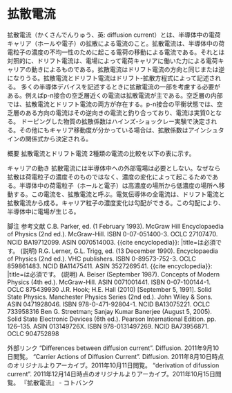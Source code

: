 # 拡散電流

拡散電流（かくさんでんりゅう、英: diffusion current）とは、半導体中の電荷キャリア（ホールや電子）の拡散による電流のこと。拡散電流は、半導体中の荷電粒子の濃度の不均一性のために起こる電荷の移動による電流である。それとは対照的に、ドリフト電流は、電場によって電荷キャリアに働いた力による電荷キャリアの動きによるものである。拡散電流はドリフト電流の方向と同じまたは逆になりうる。拡散電流とドリフト電流はドリフト-拡散方程式によって記述される。
多くの半導体デバイスを記述するときに拡散電流の一部を考慮する必要がある。例えばp-n接合の空乏層近くの電流は拡散電流が主である。空乏層の内部では、拡散電流とドリフト電流の両方が存在する。p-n接合の平衡状態では、空乏層のある方向の電流はその逆向きの電流と釣り合っており、電流は実質0となる。
ドーピングした物質の拡散係数はハインズ-ショックレー実験で決定される。その他にもキャリア移動度が分かっている場合は、拡散係数はアインシュタインの関係式から決定される。

概要
拡散電流とドリフト電流
2種類の電流の比較を以下の表に示す。

キャリアの動き
拡散電流には半導体中への外部電場は必要としない。なぜなら拡散は荷電粒子の濃度そのものではなく、濃度の変化によって起こるためである。半導体中の荷電粒子（ホールと電子）は高濃度の場所から低濃度の場所へ移動する。この電流を、拡散電流と呼ぶ。電気伝導体の全電流は、ドリフト電流と拡散電流から成る。キャリア粒子の濃度変化は勾配ができる。この勾配により、半導体中に電場が生じる。

脚注
参考文献
C.B. Parker, ed. (1 February 1993). McGraw Hill Encyclopaedia of Physics (2nd ed.). McGraw-Hill. ISBN 0-07-051400-3. OCLC 27107470. NCID BA19712099. ASIN 0070514003. {{cite encyclopedia}}: |title=は必須です。 (説明)
R.G. Lerner, G.L. Trigg, ed. (13 December 1990). Encyclopaedia of Physics (2nd ed.). VHC publishers. ISBN 0-89573-752-3. OCLC 859861483. NCID BA11475411. ASIN 3527269541. {{cite encyclopedia}}: |title=は必須です。 (説明)
A. Beiser (September 1987). Concepts of Modern Physics (4th ed.). McGraw-Hill. ASIN 0071001441. ISBN 0-07-100144-1. OCLC 875439930 
J.R. Hook; H.E. Hall (2010) [September 5, 1991]. Solid State Physics. Manchester Physics Series (2nd ed.). John Wiley & Sons. ASIN 0471928046. ISBN 978-0-471-92804-1. NCID BA13075221. OCLC 733958316 
Ben G. Streetman; Sanjay Kumar Banerjee (August 5, 2005). Solid State Electronic Devices (6th ed.). Pearson International Edition. pp. 126–135. ASIN 013149726X. ISBN 978-0131497269. NCID BA73956871. OCLC 904752898

外部リンク
“Differences between diffusion current”. Diffusion. 2011年9月10日閲覧。
“Carrier Actions of Diffusion Current”. Diffusion. 2011年8月10日時点のオリジナルよりアーカイブ。2011年10月11日閲覧。
“derivation of difussion current”. 2011年12月14日時点のオリジナルよりアーカイブ。2011年10月15日閲覧。
『拡散電流』 - コトバンク